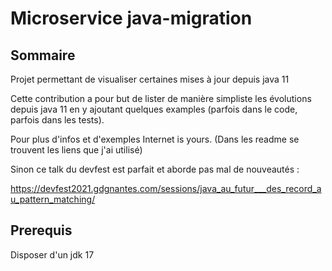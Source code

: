 # Microservice java-migration

## Sommaire

Projet permettant de visualiser certaines mises à jour depuis java 11

Cette contribution a pour but de lister de manière simpliste les évolutions depuis java 11 en y ajoutant quelques examples (parfois dans le code, parfois dans les tests).  

Pour plus d'infos et d'exemples Internet is yours. (Dans les readme se trouvent les liens que j'ai utilisé)

Sinon ce talk du devfest est parfait et aborde pas mal de nouveautés :

https://devfest2021.gdgnantes.com/sessions/java_au_futur___des_record_au_pattern_matching/

## Prerequis

Disposer d'un jdk 17